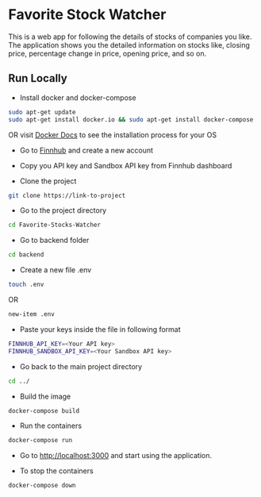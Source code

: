 # Favorite Stock Watcher

This is a web app for following the details of stocks of companies you like. The application shows you the detailed information on stocks like, closing price, percentage change in price, opening price, and so on.

## Run Locally

- Install docker and docker-compose

```bash
sudo apt-get update
sudo apt-get install docker.io && sudo apt-get install docker-compose
```

OR visit [Docker Docs](https://docs.docker.com/) to see the installation process for your OS

- Go to [Finnhub](https://finnhub.io/) and create a new account

- Copy you API key and Sandbox API key from Finnhub dashboard

- Clone the project

```bash
git clone https://link-to-project
```

- Go to the project directory

```bash
cd Favorite-Stocks-Watcher
```

- Go to backend folder

```bash
cd backend
```

- Create a new file .env

```bash
touch .env
```

OR

```bash
new-item .env
```

- Paste your keys inside the file in following format

```bash
FINNHUB_API_KEY=<Your API key>
FINNHUB_SANDBOX_API_KEY=<Your Sandbox API key>
```

- Go back to the main project directory

```bash
cd ../
```

- Build the image

```bash
docker-compose build
```

- Run the containers

```bash
docker-compose run
```

- Go to [http://localhost:3000](http://localhost:3000) and start using the application.

- To stop the containers

```bash
docker-compose down
```
